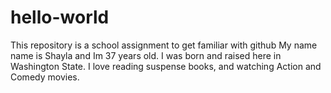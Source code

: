 # hello-world
This repository is a school assignment to get familiar with github
My name name is Shayla and Im 37 years old. I was born and raised here in Washington State. I love reading suspense books, and watching Action and Comedy movies. 
